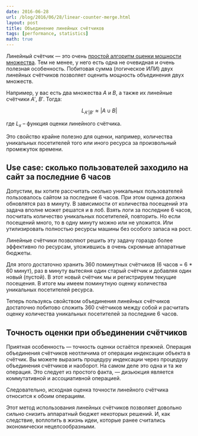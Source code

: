 ```yaml
---
date: 2016-06-28
url: /blog/2016/06/28/linear-counter-merge.html
layout: post
title: Объединение линейных счётчиков
tags: [performance, statistics]
math: true
---
```


Линейный счётчик — это очень [простой алгоритм оценки мощности множества](/blog/2012/12/12/linear-counter.html). Тем не менее, у него есть одна не очевидная и очень полезная особенность. Побитовая сумма (логическое ИЛИ) двух линейных счётчиков позволяет оценить мощность объединения двух множеств.

Например, у вас есть два множества $A$ и $B$, а также их линейные счётчики $A'$, $B'$. Тогда:

$$L_{A' | B'} \approx |A \cup B|$$

где $L_x$ – функция оценки линейного счётчика.

Это свойство крайне полезно для оценки, например, количества уникальных посетителей того или иного ресурса за произвольный промежуток времени.

## Use case: сколько пользователей заходило на сайт за последние 6 часов

Допустим, вы хотите рассчитать сколько уникальных пользователей пользовалось сайтом за последние 6 часов. При этом оценка должна обновлятся раз в минуту. В зависимости от количества посещений эта задача вполне может решатся и в лоб. Взять логи за последние 6 часов, посчитать количество уникальных посетителей, повторить. Но если посещений много, то в одну минуту можно или не уложится. Или утилизировать полностью ресурсы машины без особого запаса на рост.

Линейные счётчики позволяют решить эту задачу гораздо более эффективно по ресурсам, уложившись в очень скромные аппаратные бюджеты.

Для этого достаточно хранить 360 поминутных счётчиков (6 часов = 6 * 60 минут), раз в минуту вытесяня один старый счётчик и добавляя один новый (пустой). В этот новый счётчик мы и регистрируем текущие посещения. В итоге мы имеем поминутную оценку количества уникальных посетителей ресурса.

Теперь пользуясь свойством объединения линейных счётчиков достаточно побитово сложить 360 счётчиков между собой и расчитать оценку количества уникальных посетителей за последние 6 часов.

## Точность оценки при объединении счётчиков

Приятная особенность — точность оценки остаётся прежней. Операция объединения счётчиков неотличима от операции индексации объекта в счётчик. Вы можете выразить процедуру индексации через процедуру объединения счётчиков и наоборот. На самом деле это одна и та же операция. Это следует из простого факта, — дизьюкция является коммутативной и ассоциативной операцией.

Следовательно, исходная оценка точности линейного счётчика относится к обоим операциям.

Этот метод использования линейных счётчиков позволяет довольно сильно снизить аппаратный бюджет некоторых решений. И, как следствие, воплотить в жизнь идеи, которые ранее считались экономически нецелсообразными.
